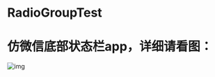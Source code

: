# RadioGroupTest
# 仿微信底部状态栏app，详细请看图：
![img](https://github.com/qq153471503/RadioGroupTest-master/blob/master/1.gif)
